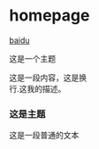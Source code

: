 # homepage
<a href="https://www.baidu.com">baidu</a>
<p>这是一个主题</p>
这是一段内容，这是换<br>行.这我的描述。

### 这是主题
这是一段普通的文本

